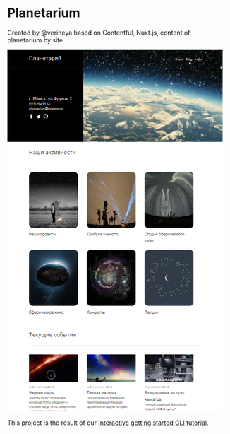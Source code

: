 # Planetarium 
Created by @verineya based on Contentful, Nuxt.js, content of planetarium.by site

![Preview of the Blog](./docs/images/home.png "Preview of the Blog")

This project is the result of our [Interactive getting started CLI tutorial](https://www.contentful.com/developers/docs/tutorials/general/get-started/).
